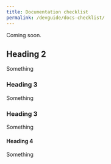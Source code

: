 ```yaml
---
title: Documentation checklist
permalink: /devguide/docs-checklist/
---
```


Coming soon.

## Heading 2

Something

### Heading 3

Something

### Heading 3

Something

#### Heading 4

Something
